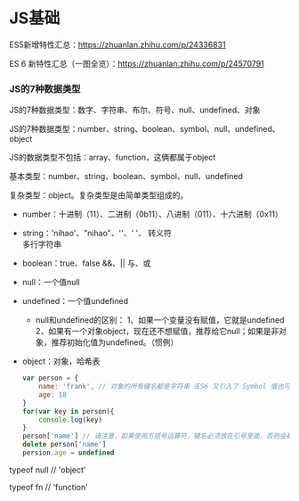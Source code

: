 # JS基础

ES5新增特性汇总：https://zhuanlan.zhihu.com/p/24336831

ES 6 新特性汇总（一图全览）：https://zhuanlan.zhihu.com/p/24570791

### JS的7种数据类型

JS的7种数据类型：数字、字符串、布尔、符号、null、undefined、对象

JS的7种数据类型：number、string、boolean、symbol、null、undefined、object

JS的数据类型不包括：array、function，这俩都属于object

基本类型：number、string、boolean、symbol、null、undefined

复杂类型：object。复杂类型是由简单类型组成的。

* number：十进制（11）、二进制（0b11）、八进制（011）、十六进制（0x11）

* string：'nihao'、"nihao"、''、' '、
    转义符\
    多行字符串

* boolean：true、false
    &&、|| 与、或

* null：一个值null

* undefined：一个值undefined
    * null和undefined的区别：
        1、如果一个变量没有赋值，它就是undefined
        2、如果有一个对象object，现在还不想赋值，推荐给它null；如果是非对象，推荐初始化值为undefined。（惯例）

* object：对象，哈希表
    ```js
    var person = {
        name: 'frank', // 对象的所有键名都是字符串（ES6 又引入了 Symbol 值也可以作为键名），所以加不加引号都可以。如果键名是数值，会被自动转为字符串。
        age: 18
    }
    for(var key in person){
        console.log(key)
    }
    person['name'] // 请注意，如果使用方括号运算符，键名必须放在引号里面，否则会被当作变量处理。
    delete person['name']
    persion.age = undefined
    ```

typeof null   // 'object'

typeof fn   // 'function'